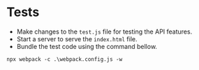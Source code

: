 


# Tests

- Make changes to the `test.js` file for testing the API features.
- Start a server to serve the `index.html` file.
- Bundle the test code using the command bellow.
```
npx webpack -c .\webpack.config.js -w
```